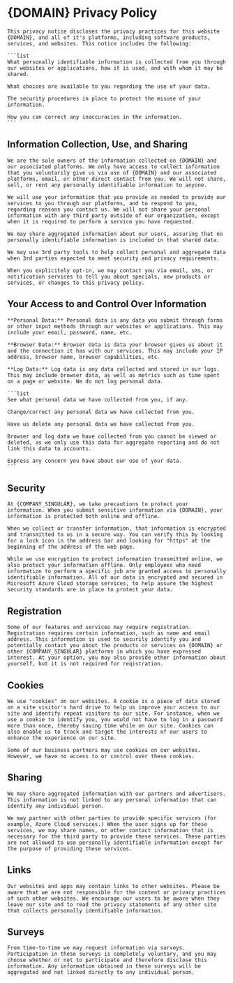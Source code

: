 # {DOMAIN} Privacy Policy

````quote "primary"
This privacy notice discloses the privacy practices for this website {DOMAIN}, and all of it's platforms, including software products, services, and websites. This notice includes the following:

```list
What personally identifiable information is collected from you through our websites or applications, how it is used, and with whom it may be shared.

What choices are available to you regarding the use of your data.

The security procedures in place to protect the misuse of your information.

How you can correct any inaccuracies in the information.
```

````

## Information Collection, Use, and Sharing

```section
We are the sole owners of the information collected on {DOMAIN} and our associated platforms. We only have access to collect information that you voluntarily give us via use of {DOMAIN} and our associated platforms, email, or other direct contact from you. We will not share, sell, or rent any personally identifiable information to anyone.

We will use your information that you provide as needed to provide our services to you through our platforms, and to respond to you, regarding reasons you contact us. We will not share your personal information with any third party outside of our organization, except when it is required to perform a service you have requested.

We may share aggregated information about our users, assuring that no personally identifiable information is included in that shared data.

We may use 3rd party tools to help collect personal and aggregate data when 3rd parties expected to meet security and privacy requirements.

When you explicitely opt-in, we may contact you via email, sms, or notification services to tell you about specials, new products or services, or changes to this privacy policy.
```

## Your Access to and Control Over Information

````section
**Personal Data:** Personal data is any data you submit through forms or other input methods through our websites or applications. This may include your email, password, name, etc.

**Browser Data:** Browser data is data your browser gives us about it and the connection it has with our services. This may include your IP address, browser name, browser capabilities, etc.

**Log Data:** Log data is any data collected and stored in our logs. This may include browser data, as well as metrics such as time spent on a page or website. We do not log personal data.

```list
See what personal data we have collected from you, if any.

Change/correct any personal data we have collected from you.

Have us delete any personal data we have collected from you.

Browser and log data we have collected from you cannot be viewed or deleted, as we only use this data for aggregate reporting and do not link this data to accounts.

Express any concern you have about our use of your data.
```

````

## Security

```section
At {COMPANY_SINGULAR}, we take precautions to protect your information. When you submit sensitive information via {DOMAIN}, your information is protected both online and offline.

When we collect or transfer information, that information is encrypted and transmitted to us in a secure way. You can verify this by looking for a lock icon in the address bar and looking for "https" at the beginning of the address of the web page.

While we use encryption to protect information transmitted online, we also protect your information offline. Only employees who need information to perform a specific job are granted access to personally identifiable information. All of our data is encrypted and secured in Microsoft Azure Cloud storage services, to help assure the highest security standards are in place to protect your data.
```

## Registration

```section
Some of our features and services may require registration. Registration requires certain information, such as name and email address. This information is used to securily identify you and potentially contact you about the products or services on {DOMAIN} or other {COMPANY_SINGULAR} platforms in which you have expressed interest. At your option, you may also provide other information about yourself, but it is not required for reqistration.
```

## Cookies

```section
We use "cookies" on our websites. A cookie is a piece of data stored on a site visitor's hard drive to help us improve your access to our site and identify repeat visitors to our site. For instance, when we use a cookie to identify you, you would not have to log in a password more than once, thereby saving time while on our site. Cookies can also enable us to track and target the interests of our users to enhance the experience on our site.

Some of our business partners may use cookies on our websites. However, we have no access to or control over these cookies.
```

## Sharing

```section
We may share aggregated information with our partners and advertisers. This information is not linked to any personal information that can identify any individual person.

We may partner with other parties to provide specific services (for example, Azure Cloud services.) When the user signs up for these services, we may share names, or other contact information that is necessary for the third party to provide these services. These parties are not allowed to use personally identifiable information except for the purpose of providing these services.
```

## Links

```section
Our websites and apps may contain links to other websites. Please be aware that we are not responsible for the content or privacy practices of such other websites. We encourage our users to be aware when they leave our site and to read the privacy statements of any other site that collects personally identifiable information.
```

## Surveys

```section
From time-to-time we may request information via surveys. Participation in these surveys is completely voluntary, and you may choose whether or not to participate and therefore disclose this information. Any information obtained in these surveys will be aggregated and not linked directly to any individual person.
```
